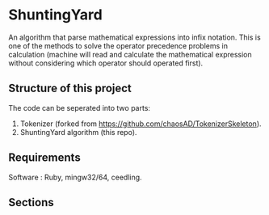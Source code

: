 # ShuntingYard
An algorithm that parse mathematical expressions into infix notation. This is one of the methods to solve the operator precedence problems in calculation (machine will read and calculate the mathematical expression without considering which operator should operated first).

## Structure of this project
The code can be seperated into two parts:
1. Tokenizer (forked from https://github.com/chaosAD/TokenizerSkeleton).
2. ShuntingYard algorithm (this repo).

## Requirements
Software : Ruby, mingw32/64, ceedling.

## Sections
